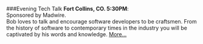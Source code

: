 ###Evening Tech Talk
**Fort Collins, CO. 5:30PM**:<br>
Sponsored by Madwire.<br>
Bob loves to talk and encourage software developers to be craftsmen. 
From the history of software to contemporary times in the industry 
you will be captivated by his words and knowledge. 
[More...](https://www.eventbrite.com/e/an-evening-tech-talk-with-uncle-bob-martin-tickets-70231457179)
